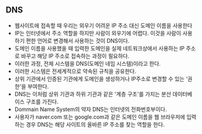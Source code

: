 ## DNS
- 웹사이트에 접속할 때 우리는 외우기 어려운 IP 주소 대신 도메인 이름을 사용한다
- IP는 인터넷에서 주소 역할을 하지만 사람이 외우기에 어렵다. 이것을 사람이 사용하기 편한 언어로 변경해서 사용하는 것이 DNS이다.
- 도메인 이름을 사용했을 때 입력한 도메인을 실제 네트워크상에서 사용하는 IP 주소로 바꾸고 해당 IP 주소로 접속하는 과정이 필요하다.
- 이러한 과정, 전체 시스템을 DNS(도메인 네임 시스템)이라고 한다.
- 이러한 시스템은 전세계적으로 약속된 규칙을 공유한다.
- 상위 기관에서 인증된 기관에게 도메인을 생성하거나 IP주소로 변경할 수 있는 '권한'을 부여한다.
- DNS는 이처럼 상위 기관과 하위 기관과 같은 '계층 구조'를 가지는 분산 데이터베이스 구조를 가진다.
- Dommain Name System의 약자 DNS는 인터넷의 전화번호부이다.
- 사용자가 naver.com 또는 google.com과 같은 도메인 이름을 웹 브라우저에 입력하는 경우 DNS는 해당 사이트의 올바른 IP 주소를 찾는 역할을 한다.
